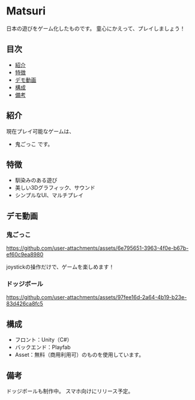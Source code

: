# Matsuri

日本の遊びをゲーム化したものです。
童心にかえって、プレイしましょう！

## 目次

- [紹介](#紹介)
- [特徴](#特徴)
- [デモ動画](#デモ動画)
- [構成](#構成)
- [備考](#備考)


## 紹介

現在プレイ可能なゲームは、
- 鬼ごっこ
です。


## 特徴

- 馴染みのある遊び
- 美しい3Dグラフィック、サウンド
- シンプルなUI、マルチプレイ


## デモ動画

### 鬼ごっこ

https://github.com/user-attachments/assets/6e795651-3963-4f0e-b67b-ef60c9ea8980

joystickの操作だけで、ゲームを楽しめます！

### ドッジボール

https://github.com/user-attachments/assets/97fee16d-2a64-4b19-b23e-83d426ca8fc5


## 構成

- フロント：Unity（C#）
- バックエンド：Playfab
- Asset：無料（商用利用可）のものを使用しています。


## 備考
ドッジボールも制作中。
スマホ向けにリリース予定。
